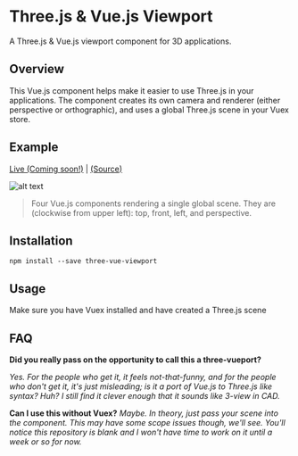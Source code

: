 # Three.js & Vue.js Viewport
A Three.js &amp; Vue.js viewport component for 3D applications.

## Overview
This Vue.js component helps make it easier to use Three.js in your applications. The component creates its own camera and renderer (either perspective or orthographic), and uses a global Three.js scene in your Vuex store.

## Example
[Live (Coming soon!)]() | [(Source)](https://github.com/ianpaschal/three-vue-viewport/raw/master/example/index.html)

![alt text][demo]

> Four Vue.js components rendering a single global scene. They are (clockwise from  upper left): top, front, left, and perspective.

## Installation
```
npm install --save three-vue-viewport
```

## Usage
Make sure you have Vuex installed and have created a Three.js scene

## FAQ
**Did you really pass on the opportunity to call this a three-vueport?**

*Yes. For the people who get it, it feels not-that-funny, and for the people who don't get it, it's just misleading; is it a port of Vue.js to Three.js like syntax? Huh? I still find it clever enough that it sounds like 3-view in CAD.*

**Can I use this without Vuex?**
*Maybe. In theory, just pass your scene into the component. This may have some scope issues though, we'll see. You'll notice this repository is blank and I won't have time to work on it until a week or so for now.*

[demo]: https://github.com/ianpaschal/three-vue-viewport/raw/master/docs/images/demo.gif "4 Viewports"
